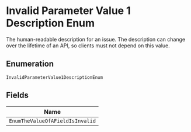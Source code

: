 
# Invalid Parameter Value 1 Description Enum

The human-readable description for an issue. The description can change over the lifetime of an API, so clients must not depend on this value.

## Enumeration

`InvalidParameterValue1DescriptionEnum`

## Fields

| Name |
|  --- |
| `EnumTheValueOfAFieldIsInvalid` |

